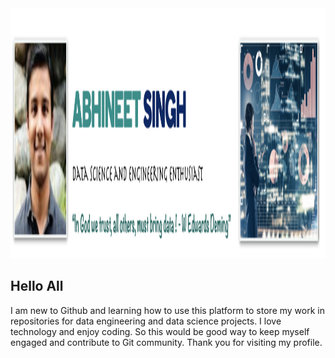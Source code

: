 
<!--
**abhi2020-ds/abhi2020-ds** is a ✨ _special_ ✨ repository because its `README.md` (this file) appears on your GitHub profile.

Here are some ideas to get you started:

- 🔭 I’m currently working on ...
- 🌱 I’m currently learning ...
- 👯 I’m looking to collaborate on ...
- 🤔 I’m looking for help with ...
- 💬 Ask me about ...
- 📫 How to reach me: ...
- 😄 Pronouns: ...
- ⚡ Fun fact: ...
-->

<a href="https://abhi2020-ds.github.io/">
<img src="https://github.com/abhi2020-ds/abhi2020-ds/blob/master/Images/Profile.png" width="900px" height="400px"> </img>
</a>

## Hello All
I am new to Github and learning how to use this platform to store my work in repositories for data engineering and data science projects. I love technology and enjoy coding. So this would be good way to keep myself engaged and contribute to Git community. Thank you for visiting my profile.
